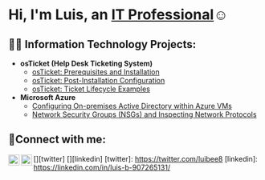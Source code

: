 <h1>Hi, I'm Luis, an <a href="https://github.com/luisblanchard00">IT Professional</a>☺</h1>

<h2>👨‍💻 Information Technology Projects:</h2>

- <b>osTicket (Help Desk Ticketing System)</b>
  - [osTicket: Prerequisites and Installation](https://github.com/luisblanchard00/osticket-prereqs)
  - [osTicket: Post-Installation Configuration](https://github.com/luisblanchard00/post-install-config)
  - [osTicket: Ticket Lifecycle Examples](https://github.com/luisblanchard00/ticket-lifecycle)
- <b>Microsoft Azure</b>
  - [Configuring On-premises Active Directory within Azure VMs](https://github.com/luisblanchard00/configure-ad)
  - [Network Security Groups (NSGs) and Inspecting Network Protocols](https://github.com/luisblanchard00/azure-network-protocols)

<h2>🤳Connect with me:</h2>

[<img align="left" alt="Josh | Twitter" width="22px" src="https://cdn.jsdelivr.net/npm/simple-icons@v3/icons/twitter.svg" />][twitter]
[<img align="left" alt="Josh | LinkedIn" width="22px" src="https://cdn.jsdelivr.net/npm/simple-icons@v3/icons/linkedin.svg" />][linkedin]
[twitter]: https://twitter.com/luibee8
[linkedin]: https://linkedin.com/in/luis-b-907265131/
